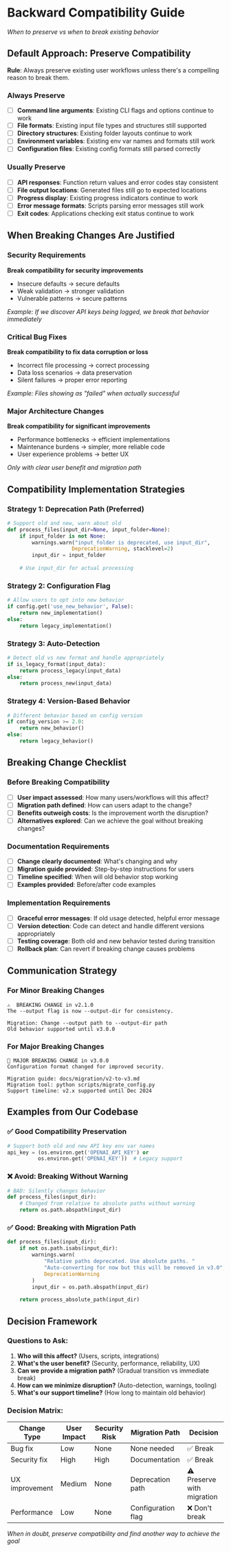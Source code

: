 # Backward Compatibility Guide
*When to preserve vs when to break existing behavior*

## Default Approach: Preserve Compatibility

**Rule**: Always preserve existing user workflows unless there's a compelling reason to break them.

### Always Preserve
- [ ] **Command line arguments**: Existing CLI flags and options continue to work
- [ ] **File formats**: Existing input file types and structures still supported
- [ ] **Directory structures**: Existing folder layouts continue to work
- [ ] **Environment variables**: Existing env var names and formats still work
- [ ] **Configuration files**: Existing config formats still parsed correctly

### Usually Preserve
- [ ] **API responses**: Function return values and error codes stay consistent
- [ ] **File output locations**: Generated files still go to expected locations  
- [ ] **Progress display**: Existing progress indicators continue to work
- [ ] **Error message formats**: Scripts parsing error messages still work
- [ ] **Exit codes**: Applications checking exit status continue to work

## When Breaking Changes Are Justified

### Security Requirements
**Break compatibility for security improvements**
- Insecure defaults → secure defaults
- Weak validation → stronger validation  
- Vulnerable patterns → secure patterns

*Example: If we discover API keys being logged, we break that behavior immediately*

### Critical Bug Fixes
**Break compatibility to fix data corruption or loss**
- Incorrect file processing → correct processing
- Data loss scenarios → data preservation
- Silent failures → proper error reporting

*Example: Files showing as "failed" when actually successful*

### Major Architecture Changes
**Break compatibility for significant improvements**
- Performance bottlenecks → efficient implementations
- Maintenance burdens → simpler, more reliable code
- User experience problems → better UX

*Only with clear user benefit and migration path*

## Compatibility Implementation Strategies

### Strategy 1: Deprecation Path (Preferred)
```python
# Support old and new, warn about old
def process_files(input_dir=None, input_folder=None):
    if input_folder is not None:
        warnings.warn("input_folder is deprecated, use input_dir", 
                     DeprecationWarning, stacklevel=2)
        input_dir = input_folder
    
    # Use input_dir for actual processing
```

### Strategy 2: Configuration Flag
```python
# Allow users to opt into new behavior
if config.get('use_new_behavior', False):
    return new_implementation()
else:
    return legacy_implementation()
```

### Strategy 3: Auto-Detection
```python
# Detect old vs new format and handle appropriately
if is_legacy_format(input_data):
    return process_legacy(input_data)
else:
    return process_new(input_data)
```

### Strategy 4: Version-Based Behavior
```python
# Different behavior based on config version
if config_version >= 2.0:
    return new_behavior()
else:
    return legacy_behavior()
```

## Breaking Change Checklist

### Before Breaking Compatibility
- [ ] **User impact assessed**: How many users/workflows will this affect?
- [ ] **Migration path defined**: How can users adapt to the change?
- [ ] **Benefits outweigh costs**: Is the improvement worth the disruption?
- [ ] **Alternatives explored**: Can we achieve the goal without breaking changes?

### Documentation Requirements
- [ ] **Change clearly documented**: What's changing and why
- [ ] **Migration guide provided**: Step-by-step instructions for users
- [ ] **Timeline specified**: When will old behavior stop working
- [ ] **Examples provided**: Before/after code examples

### Implementation Requirements
- [ ] **Graceful error messages**: If old usage detected, helpful error message
- [ ] **Version detection**: Code can detect and handle different versions appropriately
- [ ] **Testing coverage**: Both old and new behavior tested during transition
- [ ] **Rollback plan**: Can revert if breaking change causes problems

## Communication Strategy

### For Minor Breaking Changes
```
⚠️  BREAKING CHANGE in v2.1.0
The --output flag is now --output-dir for consistency.

Migration: Change --output path to --output-dir path
Old behavior supported until v3.0.0
```

### For Major Breaking Changes
```
🚨 MAJOR BREAKING CHANGE in v3.0.0
Configuration format changed for improved security.

Migration guide: docs/migration/v2-to-v3.md
Migration tool: python scripts/migrate_config.py
Support timeline: v2.x supported until Dec 2024
```

## Examples from Our Codebase

### ✅ Good Compatibility Preservation
```python
# Support both old and new API key env var names
api_key = (os.environ.get('OPENAI_API_KEY') or 
          os.environ.get('OPENAI_KEY'))  # Legacy support
```

### ❌ Avoid: Breaking Without Warning
```python
# BAD: Silently changes behavior
def process_files(input_dir):
    # Changed from relative to absolute paths without warning
    return os.path.abspath(input_dir)
```

### ✅ Good: Breaking with Migration Path
```python
def process_files(input_dir):
    if not os.path.isabs(input_dir):
        warnings.warn(
            "Relative paths deprecated. Use absolute paths. "
            "Auto-converting for now but this will be removed in v3.0",
            DeprecationWarning
        )
        input_dir = os.path.abspath(input_dir)
    
    return process_absolute_path(input_dir)
```

## Decision Framework

### Questions to Ask:
1. **Who will this affect?** (Users, scripts, integrations)
2. **What's the user benefit?** (Security, performance, reliability, UX)
3. **Can we provide a migration path?** (Gradual transition vs immediate break)
4. **How can we minimize disruption?** (Auto-detection, warnings, tooling)
5. **What's our support timeline?** (How long to maintain old behavior)

### Decision Matrix:
| Change Type | User Impact | Security Risk | Migration Path | Decision |
|-------------|-------------|---------------|----------------|-----------|
| Bug fix | Low | None | None needed | ✅ Break |
| Security fix | High | High | Documentation | ✅ Break |
| UX improvement | Medium | None | Deprecation path | ⚠️ Preserve with migration |
| Performance | Low | None | Configuration flag | ❌ Don't break |

*When in doubt, preserve compatibility and find another way to achieve the goal*